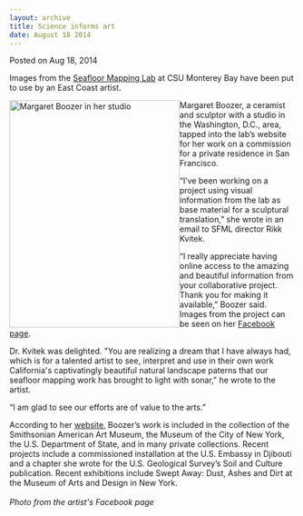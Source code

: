 ```yaml
---
layout: archive
title: Science informs art
date: August 18 2014
---
```





<span class="date">Posted on Aug 18, 2014    </span>
<p>Images from the <a href="http://seafloor.otterlabs.org" rel="nofollow">Seafloor Mapping Lab</a> at CSU Monterey Bay have been
put to use by an East Coast artist.&#xA0;</p>
<p><img alt="Margaret Boozer in her studio" src="http://news.csumb.edu/sites/default/files/65/attachments/news/images/margaret_boozer.jpg" style="width:300px; height:400px; float:left">Margaret Boozer, a
ceramist and sculptor with a studio in the Washington, D.C., area,
tapped into the lab&#x2019;s website for her work on a commission for a
private residence in San Francisco.</img></p>
<p>&#x201C;I&#x2019;ve been working on a project using visual information from
the lab as base material for a sculptural translation,&#x201D; she wrote
in an email to SFML director Rikk Kvitek.</p>
<p>&#x201C;I really appreciate having online access to the amazing and
beautiful information from your collaborative project. Thank you
for making it available,&#x201D; Boozer said. Images from the project can
be seen on her <a href="https://www.facebook.com/margaret.boozer/media_set?set=a.10204264225470795.1073741854.1382932060&amp;type=3" rel="nofollow">Facebook page</a>.</p>
<p>Dr. Kvitek was delighted. &quot;You are realizing a dream that I have
always had, which is for a talented artist to see, interpret and
use in their own work California&apos;s captivatingly beautiful natural
landscape paterns that our seafloor mapping work has brought to
light with sonar,&quot; he wrote to the artist.</p>
<p>&#x201C;I am glad to see our efforts are of value to the arts.&#x201D;</p>
<p>According to her <a href="http://margaretboozer.com" rel="nofollow">website</a>, Boozer&#x2019;s work is included in the collection
of the Smithsonian American Art Museum, the Museum of the City of
New York, the U.S. Department of State, and in many private
collections. Recent projects include a commissioned installation at
the U.S. Embassy in Djibouti and a chapter she wrote for the U.S.
Geological Survey&#x2019;s Soil and Culture publication. Recent
exhibitions include Swept Away: Dust, Ashes and Dirt at the Museum
of Arts and Design in New York.<br>
<br>
<em>Photo from the artist&apos;s Facebook page</em><br>
<br>
&#xA0;</br></br></br></br></p>
<p>&#xA0;</p>
<p>&#xA0;</p>





